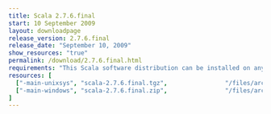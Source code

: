 ```yaml
---
title: Scala 2.7.6.final
start: 10 September 2009
layout: downloadpage
release_version: 2.7.6.final
release_date: "September 10, 2009"
show_resources: "true"
permalink: /download/2.7.6.final.html
requirements: "This Scala software distribution can be installed on any Unix-like or Windows system. It requires the Java runtime version 1.6 or later, which can be downloaded <a href='http://www.java.com/'>here</a>."
resources: [
  ["-main-unixsys", "scala-2.7.6.final.tgz",                "/files/archive/scala-2.7.6.final.tgz",                   "Mac OS X, Unix, Cygwin",  "16 MB"],
  ["-main-windows", "scala-2.7.6.final.zip",                "/files/archive/scala-2.7.6.final.zip",                   "Windows",                 "16 MB"]
]
---
```




